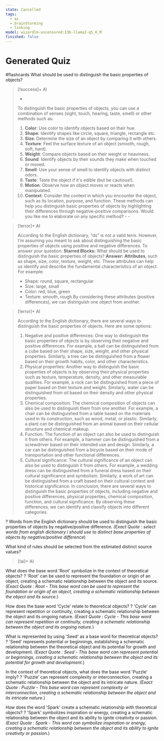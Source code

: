 ```yaml
---
state: Cancelled
tags:
  - ai
  - brainStorming
  - linking
model: wizardlm-uncensored:13b-llama2-q5_K_M
finished: false
---
```

# Generated Quiz

#flashcards
What should be used to distinguish the basic properties of objects?
> [!success]+ AI
>
> -
> To distinguish the basic properties of objects, you can use a combination of senses (sight, touch, hearing, taste, smell) or other methods such as:
> 1. **Color**: Use color to identify objects based on their hue.
> 2. **Shape**: Identify shapes like circle, square, triangle, rectangle etc.
> 3. **Size**: Determine the size of an object by comparing it with others.
> 4. **Texture**: Feel the surface texture of an object (smooth, rough, soft, hard).
> 5. **Weight**: Compare objects based on their weight or heaviness.
> 6. **Sound**: Identify objects by their sounds they make when touched or moved.
> 7. **Smell**: Use your sense of smell to identify objects with distinct odors.
> 8. **Taste**: Taste the object if it's edible (but be cautious!).
> 9. **Motion**: Observe how an object moves or reacts when manipulated.
> 10. **Context**: Consider the context in which you encounter the object, such as its location, purpose, and function.
> These methods can help you distinguish basic properties of objects by highlighting their differences through negative-positive comparisons.
> Would you like me to elaborate on any specific method?  -  -

> [!error]+ AI
>
> According to the English dictionary, "ds" is not a valid term. However, I'm assuming you meant to ask about distinguishing the basic properties of objects using positive and negative differences.
> To answer your question:
> **Starred Blocks:**
> What should be used to distinguish the basic properties of objects?
> **Answer:** **Attributes**, such as shape, size, color, texture, weight, etc. These attributes can help us identify and describe the fundamental characteristics of an object.
> For example:
> * Shape: round, square, rectangular
> * Size: large, small
> * Color: red, blue, green
> * Texture: smooth, rough
> By considering these attributes (positive differences), we can distinguish one object from another.

> [!error]+ AI
>
> According to the English dictionary, there are several ways to distinguish the basic properties of objects. Here are some options:
> 1. Negative and positive differences: One way to distinguish the basic properties of objects is by observing their negative and positive differences. For example, a ball can be distinguished from a cube based on their shape, size, weight, and other physical properties. Similarly, a tree can be distinguished from a flower based on their growth habits, color, and other characteristics.
> 2. Physical properties: Another way to distinguish the basic properties of objects is by observing their physical properties such as texture, temperature, density, and other measurable qualities. For example, a rock can be distinguished from a piece of paper based on their texture and weight. Similarly, water can be distinguished from oil based on their density and other physical properties.
> 3. Chemical composition: The chemical composition of objects can also be used to distinguish them from one another. For example, a chair can be distinguished from a table based on the materials used in its construction, such as wood, metal, or plastic. Similarly, a plant can be distinguished from an animal based on their cellular structure and chemical makeup.
> 4. Function: The function of an object can also be used to distinguish it from others. For example, a hammer can be distinguished from a screwdriver based on their intended use and design. Similarly, a car can be distinguished from a bicycle based on their mode of transportation and other functional differences.
> 5. Cultural significance: The cultural significance of an object can also be used to distinguish it from others. For example, a wedding dress can be distinguished from a funeral dress based on their cultural significance and symbolism. Similarly, a work of art can be distinguished from a craft based on their cultural context and historical significance.
> In conclusion, there are several ways to distinguish the basic properties of objects, including negative and positive differences, physical properties, chemical composition, function, and cultural significance. By observing these differences, we can identify and classify objects into different categories.

?
Words from the English dictionary should be used to distinguish the basic properties of objects by negative/positive difference. *(Exact Quote : select words from english dictionary i should use to distinct base properties of objects by negative/positive difference*)


What kind of rules should be selected from the estimated distinct source values?
> [!ai]+ AI
>



What does the base word 'Root' symbolize in the context of theoretical objects?
?
'Root' can be used to represent the foundation or origin of an object, creating a schematic relationship between the object and its source. *(Exact Quote : Root - This base word can be used to represent the foundation or origin of an object, creating a schematic relationship between the object and its source.*)


How does the base word 'Cycle' relate to theoretical objects?
?
'Cycle' can represent repetition or continuity, creating a schematic relationship between the object and its ongoing nature. *(Exact Quote : Cycle - This base word can represent repetition or continuity, creating a schematic relationship between the object and its ongoing nature.*)


What is represented by using 'Seed' as a base word for theoretical objects?
?
'Seed' represents potential or beginnings, establishing a schematic relationship between the theoretical object and its potential for growth and development. *(Exact Quote : Seed - This base word can represent potential or beginnings, creating a schematic relationship between the object and its potential for growth and development.*)


In the context of theoretical objects, what does the base word 'Puzzle' imply?
?
'Puzzle' can represent complexity or interconnection, creating a schematic relationship between the object and its intricate nature. *(Exact Quote : Puzzle - This base word can represent complexity or interconnection, creating a schematic relationship between the object and its intricate nature.*)


How does the word 'Spark' create a schematic relationship with theoretical objects?
?
'Spark' symbolizes inspiration or energy, creating a schematic relationship between the object and its ability to ignite creativity or passion. *(Exact Quote : Spark - This word can symbolize inspiration or energy, creating a schematic relationship between the object and its ability to ignite creativity or passion.*)

